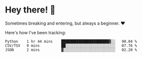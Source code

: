 # Hey there! 👋
Sometimes breaking and entering, but always a beginner. ❤️

Here's how I've been tracking:
<!--START_SECTION:waka-->

```text
Python    1 hr 44 mins    ██████████████████████▓░░   90.04 %
CSV/TSV   9 mins          ██░░░░░░░░░░░░░░░░░░░░░░░   07.76 %
JSON      2 mins          ▓░░░░░░░░░░░░░░░░░░░░░░░░   02.20 %
```

<!--END_SECTION:waka-->
